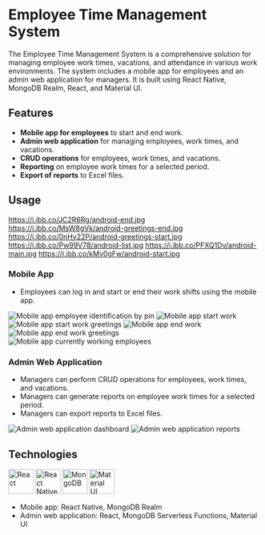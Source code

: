 # Employee Time Management System

The Employee Time Management System is a comprehensive solution for managing employee work times, vacations, and attendance in various work environments. The system includes a mobile app for employees and an admin web application for managers. It is built using React Native, MongoDB Realm, React, and Material UI.

## Features

- **Mobile app for employees** to start and end work.
- **Admin web application** for managing employees, work times, and vacations.
- **CRUD operations** for employees, work times, and vacations.
- **Reporting** on employee work times for a selected period.
- **Export of reports** to Excel files.

## Usage
https://i.ibb.co/JC2R6Rg/android-end.jpg
https://i.ibb.co/MsW8gVk/android-greetings-end.jpg
https://i.ibb.co/0nHy22P/android-greetings-start.jpg
https://i.ibb.co/Pw99V78/android-list.jpg
https://i.ibb.co/PFXQ1Dv/android-main.jpg
https://i.ibb.co/kMv0gFw/android-start.jpg
### Mobile App


- Employees can log in and start or end their work shifts using the mobile app.

![Mobile app employee identification by pin](https://i.ibb.co/PFXQ1Dv/android-main.jpg)
![Mobile app start work](https://i.ibb.co/kMv0gFw/android-start.jpg)
![Mobile app start work greetings](https://i.ibb.co/0nHy22P/android-greetings-start.jpg)
![Mobile app end work](https://i.ibb.co/JC2R6Rg/android-end.jpg)
![Mobile app end work greetings](https://i.ibb.co/MsW8gVk/android-greetings-end.jpg)
![Mobile app currently working employees](https://i.ibb.co/Pw99V78/android-list.jpg)



### Admin Web Application

- Managers can perform CRUD operations for employees, work times, and vacations.
- Managers can generate reports on employee work times for a selected period.
- Managers can export reports to Excel files.


![Admin web application dashboard](https://your-dashboard-image-url.png)
![Admin web application reports](https://your-reports-image-url.png)



## Technologies

<img src="https://your-react-icon-url.png" alt="React" width="50" /> <img src="https://your-react-native-icon-url.png" alt="React Native" width="50" /> <img src="https://your-mongodb-icon-url.png" alt="MongoDB" width="50" /> <img src="https://your-material-ui-icon-url.png" alt="Material UI" width="50" />

- Mobile app: React Native, MongoDB Realm
- Admin web application: React, MongoDB Serverless Functions, Material UI

